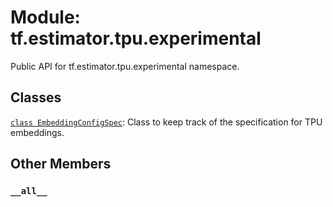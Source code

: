 <div itemscope itemtype="http://developers.google.com/ReferenceObject">
<meta itemprop="name" content="tf.estimator.tpu.experimental" />
<meta itemprop="path" content="Stable" />
<meta itemprop="property" content="__all__"/>
</div>

# Module: tf.estimator.tpu.experimental

Public API for tf.estimator.tpu.experimental namespace.

## Classes

[`class EmbeddingConfigSpec`](../../../tf/estimator/tpu/experimental/EmbeddingConfigSpec.md): Class to keep track of the specification for TPU embeddings.

## Other Members

<h3 id="__all__"><code>__all__</code></h3>

